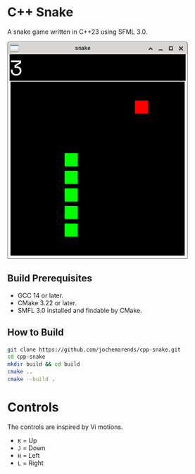 # C++ Snake

A snake game written in C++23 using SFML 3.0.

![Screenshot](images/screenshot.png)

## Build Prerequisites

- GCC 14 or later.
- CMake 3.22 or later.
- SMFL 3.0 installed and findable by CMake.

## How to Build

```sh
git clone https://github.com/jochemarends/cpp-snake.git
cd cpp-snake
mkdir build && cd build
cmake ..
cmake --build .
```

# Controls

The controls are inspired by Vi motions.

- `K` = Up
- `J` = Down
- `H` = Left
- `L` = Right

